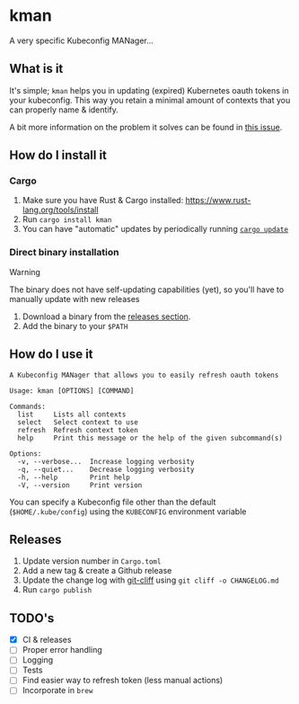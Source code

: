 # kman

A very specific Kubeconfig MANager...

## What is it

It's simple; `kman` helps you in updating (expired) Kubernetes oauth tokens in your kubeconfig.
This way you retain a minimal amount of contexts that you can properly name & identify.

A bit more information on the problem it solves can be found in [this issue](https://github.com/sunny0826/kubecm/issues/1022#issuecomment-2456709999).

## How do I install it

### Cargo

1. Make sure you have Rust & Cargo installed: https://www.rust-lang.org/tools/install
2. Run `cargo install kman`
3. You can have "automatic" updates by periodically running [`cargo update`](https://github.com/nabijaczleweli/cargo-update)

### Direct binary installation

> [!WARNING]
> The binary does not have self-updating capabilities (yet), so you'll have to manually update with new releases

1. Download a binary from the [releases section](https://github.com/Stef16Robbe/kman/releases).
2. Add the binary to your `$PATH`

## How do I use it

```
A Kubeconfig MANager that allows you to easily refresh oauth tokens

Usage: kman [OPTIONS] [COMMAND]

Commands:
  list     Lists all contexts
  select   Select context to use
  refresh  Refresh context token
  help     Print this message or the help of the given subcommand(s)

Options:
  -v, --verbose...  Increase logging verbosity
  -q, --quiet...    Decrease logging verbosity
  -h, --help        Print help
  -V, --version     Print version
```

You can specify a Kubeconfig file other than the default (`$HOME/.kube/config`) using the `KUBECONFIG` environment variable

## Releases

1. Update version number in `Cargo.toml`
2. Add a new tag & create a Github release
3. Update the change log with [git-cliff](https://git-cliff.org/) using `git cliff -o CHANGELOG.md`
4. Run `cargo publish`

## TODO's

- [x] CI & releases
- [ ] Proper error handling
- [ ] Logging
- [ ] Tests
- [ ] Find easier way to refresh token (less manual actions)
- [ ] Incorporate in `brew`
